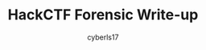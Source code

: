 ---
layout: post
title: [HackCTF Forensic Write-up]
author: "cyberls17"
category: [HackCTF]
tags: [Forensic]
---